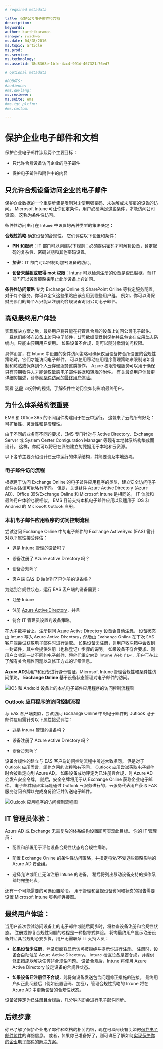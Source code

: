 ```yaml
---
# required metadata

title: 保护公司电子邮件和文档
description:
keywords:
author: karthikaraman
manager: swadhwa
ms.date: 04/28/2016
ms.topic: article
ms.prod:
ms.service:
ms.technology:
ms.assetid: 78d8368e-1bfe-4ac4-991d-467321a76ed7

# optional metadata

#ROBOTS:
#audience:
#ms.devlang:
ms.reviewer:
ms.suite: ems
#ms.tgt_pltfrm:
#ms.custom:

---
```


# 保护企业电子邮件和文档
保护企业电子邮件涉及两个主要目标：

-   只允许合规设备访问企业的电子邮件

-   保护电子邮件和附件中的内容

## 只允许合规设备访问企业的电子邮件
保护企业数据的一个重要步骤是限制对未使用强密码、未破解或未加密的设备的访问。 Microsoft Intune 可让你设定条件，用户必须满足这些条件，才能访问公司资源。 这称为条件性访问。

条件性访问由可在 Intune 中设置的两种类型的策略决定：

**合规性策略** 确定设备的合规性。 它们评估以下设置和条件：

-   **PIN 和密码**：IT 部门可以创建以下规则：必须提供密码才可解锁设备，设定密码的复杂性、密码过期和其他密码设置。

-   **加密**：IT 部门可以限制对加密设备的访问。

-   **设备未越狱或取得 root 权限**：Intune 可以检测注册的设备是否已越狱，而 IT 部门可以设置策略来阻止此类设备上的访问。

**条件性访问策略** 专为 Exchange Online 或 SharePoint Online 等特定服务配置。 对于每个服务，你可以定义这些策略应该应用到哪些用户组。 例如，你可以确保财务部门的每个人只能从注册的合规设备访问公司电子邮件。

## 高级最终用户体验
实现解决方案之后，最终用户将只能在托管且合规的设备上访问公司电子邮件。 一旦他们能够在设备上访问电子邮件，公司数据便受到保护并且包含在应用生态系统内，只能由预期用户使用。 如果设备不合规，则可以随时撤消访问权限。

具体而言，在 Intune 中设置的条件访问策略可确保仅当设备符合所设置的合规性策略时，它们才能访问电子邮件。 可以使用移动应用程序管理策略来限制诸如复制和粘贴或保存到个人云存储服务这类操作。 Azure 权限管理服务可以用于确保只有预期收件人才能读取敏感电子邮件数据和转发的附件。 有关最终用户体验更详细的描述，请参阅[条件访问的最终用户体验](end-user-experience-conditional-access.md)。


观看 [这段](https://www.youtube.com/watch?feature=player_embedded&v=lYx3YIezccg) 四分钟的视频，了解条件性访问会如何影响最终用户。

## 为什么体系结构很重要
EMS 和 Office 365 的不同组件构建用于在云中运行。 这带来了云的所有好处：可扩展性、灵活性和易管理性。

由于不同的业务有不同的要求，EMS 专门针对与 Active Directory、Exchange Server 或 System Center Configuration Manager 等现有本地体系结构集成而设计。 这样，你就可以将已在网络建立的凭据用于本地和云资源。

以下各节主要介绍设计在云中运行的体系结构，并简要谈及本地选项。

### 电子邮件访问流程
根据用于访问 Exchange Online 的电子邮件应用程序的类型，建立安全访问电子邮件的路径可能略有不同。 但是，关键组件 Azure Active Directory (Azure AD)、Office 365/Exchange Online 和 Microsoft Intune 是相同的。 IT 体验和最终用户体验也很相似。 EMS 目前支持本机电子邮件应用以及适用于 iOS 和 Android 的 Microsoft Outlook 应用。

### 本机电子邮件应用程序的访问控制流程
尝试访问 Exchange Online 中的电子邮件的 Exchange ActiveSync (EAS) 需针对以下属性接受评估：

-   这是 Intune 管理的设备吗？

-   设备注册了 Azure Active Directory 吗？

-   设备合规吗？

-   客户端 EAS ID 映射到了已注册的设备吗？

为达到合规性状态，运行 EAS 客户端的设备需要：

-   注册 Intune

-   注册 [Azure Active Directory](https://msdn.microsoft.com/en-us/6a14cb1f-a058-4453-8ede-d9f4a66a7073.aspx)，并且

-   符合 IT 管理员设置的设备策略。

在大多数平台上，注册期间 Azure Active Directory 设备会自动注册。 设备状态由 Intune 写入 Azure Active Directory，然后由 Exchange Online 在下次 EAS 客户端尝试获取电子邮件时进行读取。 如果设备未注册，则用户收件箱中会收到一封邮件，其中会提供注册（也称登记）步骤的说明。 如果设备不符合要求，则用户会收到一封不同的电子邮件，将他们重定向到 Intune Web 门户，用户可在此了解有关合规性问题以及修正方式的详细信息。

**Azure AD**对用户和设备进行身份验证，Microsoft Intune 管理合规性和条件性访问策略， **Exchange Online** 基于设备状态管理对电子邮件的访问。

![iOS 和 Android 设备上的本机电子邮件应用程序的访问控制流程图](./media/ProtectEmail/Access-Control-Flow-For-Native-Email-Apps.png)

### Outlook 应用程序的访问控制流程
与 EAS 客户端类似，尝试访问 Exchange Online 中的电子邮件的 Outlook 电子邮件应用需针对以下属性接受评估：

-   这是 Intune 管理的设备吗？

-   设备注册了 Azure Active Directory 吗？

-   设备合规吗？

设备合规性的建立与 EAS 客户端访问控制流程中所述大致相同。 但是对于 Outlook 应用而言，组件之间的流程略有不同。 Outlook 应用尝试获取电子邮件时会被重定向到 Azure AD。 如果设备成功评定为已注册且合规，则 Azure AD 会发布安全令牌。 随后，安全令牌将用于从 Exchange Online 获取企业电子邮件。 电子邮件同步实际是通过 Outlook 云服务进行的，云服务代表用户获取 EAS 服务访问令牌以完成身份验证并传送电子邮件。

![Outlook 应用程序的访问控制流程图](./media/ProtectEmail/Access-Control-Flow-For-Outlook-App.png)

## IT 管理员体验：
Azure AD 或 Exchange 无需复杂的体系结构设置即可实现此目标。 你的 IT 管理员：

-   配置和部署用于评估设备合规性状态的合规性策略。

-   配置 Exchange Online 的条件性访问策略，并指定将受/不受这些策略影响的 Azure AD 安全组。

-   选择允许或阻止无法注册 Intune 的设备。 稍后将列出移动设备支持的操作系统的完整列表。

还有一个可能需要的可选设置阶段。 用于管理和监视设备访问和状态的报告需要设置 Microsoft Intune 服务间连接器。

## 最终用户体验：
当用户首次尝试访问设备上的电子邮件或随后同步时，将检查设备注册和合规性状态。 注册或修复合规性问题的过程是一种指导式体验。 将向最终用户显示注册设备并让其合规的必要步骤，用户无需联系 IT 支持人员：

-   **如果设备未注册**，登录页面将显示访问被拒绝并提示你进行注册。 注册时，设备会自动注册 Azure Active Directory。 Intune 检查设备是否合规，并提供修正措施以解决任何非合规性问题。 设备合规后，Intune 将使用 Azure Active Directory 设定设备的合规性状态。

-   **如果设备已注册但不合规**，则将向设备发送包含问题修正措施的链接。 最终用户纠正此问题后（例如设置密码、加密），管理合规性策略的 Intune 将在 Azure AD 中更新设备的合规性状态。

设备被评定为已注册且合规后，几分钟内即会进行电子邮件同步。

## 后续步骤
你已了解了保护企业电子邮件和文档的相关内容，现在可以阅读有关如何[保护电子邮件附件](protect-email-attachments.md)的详细信息。 或者，如果你已准备好了，则可详细了解如何[实现保护你的企业电子邮件的解决方案](implement-solution.md)。


<!--HONumber=Apr16_HO4-->


